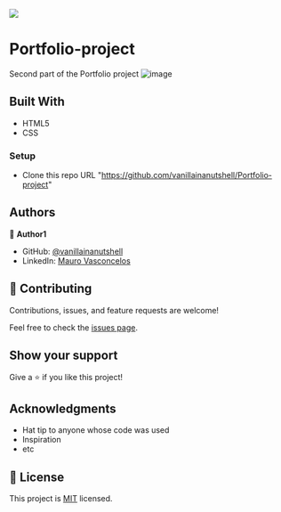 

![](https://img.shields.io/badge/Microverse-blueviolet)

# Portfolio-project
Second part of the Portfolio project
![image](https://user-images.githubusercontent.com/88060989/143655339-442e20f6-6c21-4464-98a3-5817ffefa81e.png)



## Built With

- HTML5
- CSS



### Setup

- Clone this repo URL "https://github.com/vanillainanutshell/Portfolio-project"

## Authors

👤 **Author1**

- GitHub: [@vanillainanutshell](https://github.com/vanillainanutshell)
- LinkedIn: [Mauro Vasconcelos](https://www.linkedin.com/in/mauro-vasconcelos-a3671a223/)


## 🤝 Contributing

Contributions, issues, and feature requests are welcome!

Feel free to check the [issues page](../../issues/).

## Show your support

Give a ⭐️ if you like this project!

## Acknowledgments

- Hat tip to anyone whose code was used
- Inspiration
- etc

## 📝 License

This project is [MIT](./MIT.md) licensed.
